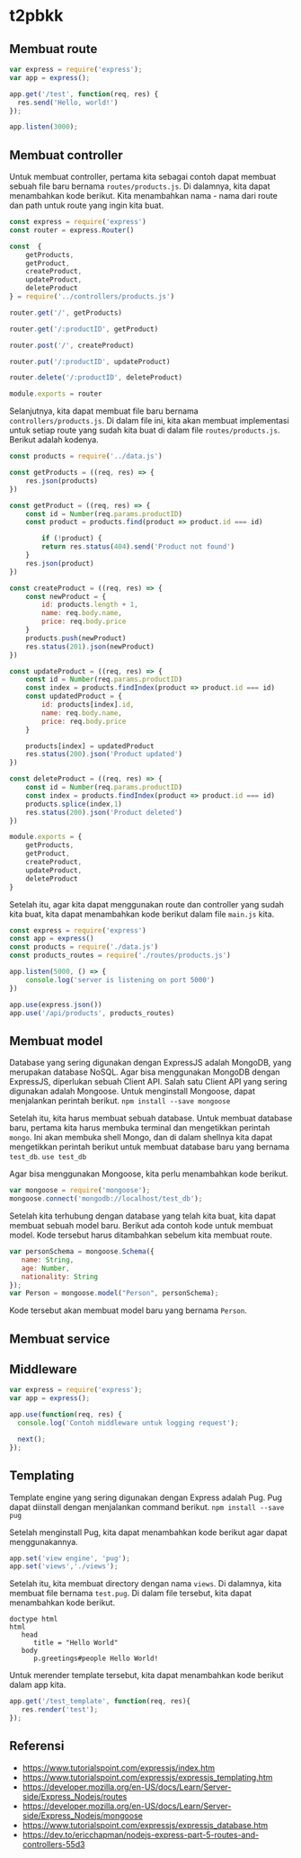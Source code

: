 # t2pbkk

## Membuat route

``` js
var express = require('express');
var app = express();

app.get('/test', function(req, res) {
  res.send('Hello, world!')
});

app.listen(3000);
```

## Membuat controller
Untuk membuat controller, pertama kita sebagai contoh dapat membuat sebuah file baru bernama `routes/products.js`. Di dalamnya, kita dapat menambahkan kode berikut. Kita menambahkan nama - nama dari route dan path untuk route yang ingin kita buat.
``` js
const express = require('express')
const router = express.Router()

const  { 
    getProducts,
    getProduct,
    createProduct,
    updateProduct,
    deleteProduct 
} = require('../controllers/products.js')

router.get('/', getProducts)

router.get('/:productID', getProduct)

router.post('/', createProduct) 

router.put('/:productID', updateProduct) 

router.delete('/:productID', deleteProduct)

module.exports = router
```

Selanjutnya, kita dapat membuat file baru bernama `controllers/products.js`. Di dalam file ini, kita akan membuat implementasi untuk setiap route yang sudah kita buat di dalam file `routes/products.js`. Berikut adalah kodenya.
``` js
const products = require('../data.js')

const getProducts = ((req, res) => {
    res.json(products)
})

const getProduct = ((req, res) => {
    const id = Number(req.params.productID)
    const product = products.find(product => product.id === id)

        if (!product) {
        return res.status(404).send('Product not found')
    }
    res.json(product)
})

const createProduct = ((req, res) => {
    const newProduct = {
        id: products.length + 1,
        name: req.body.name,
        price: req.body.price
    }
    products.push(newProduct)
    res.status(201).json(newProduct)
})

const updateProduct = ((req, res) => {
    const id = Number(req.params.productID)
    const index = products.findIndex(product => product.id === id)
    const updatedProduct = {
        id: products[index].id,
        name: req.body.name,
        price: req.body.price
    }

    products[index] = updatedProduct
    res.status(200).json('Product updated')
})

const deleteProduct = ((req, res) => {
    const id = Number(req.params.productID)
    const index = products.findIndex(product => product.id === id)
    products.splice(index,1)
    res.status(200).json('Product deleted')
})

module.exports = {
    getProducts,
    getProduct,
    createProduct,
    updateProduct,
    deleteProduct
}
```

Setelah itu, agar kita dapat menggunakan route dan controller yang sudah kita buat, kita dapat menambahkan kode berikut dalam file `main.js` kita.
``` js
const express = require('express')
const app = express()
const products = require('./data.js')
const products_routes = require('./routes/products.js')

app.listen(5000, () => {
    console.log('server is listening on port 5000')
})

app.use(express.json())
app.use('/api/products', products_routes)
```

## Membuat model
Database yang sering digunakan dengan ExpressJS adalah MongoDB, yang merupakan database NoSQL. Agar bisa menggunakan MongoDB dengan ExpressJS, diperlukan sebuah Client API. Salah satu Client API yang sering digunakan adalah Mongoose. Untuk menginstall Mongoose, dapat menjalankan perintah berikut.
`npm install --save mongoose`

Setelah itu, kita harus membuat sebuah database. Untuk membuat database baru, pertama kita harus membuka terminal dan mengetikkan perintah `mongo`. Ini akan membuka shell Mongo, dan di dalam shellnya kita dapat mengetikkan perintah berikut untuk membuat database baru yang bernama `test_db`.
`use test_db`

Agar bisa menggunakan Mongoose, kita perlu menambahkan kode berikut.
``` js
var mongoose = require('mongoose');
mongoose.connect('mongodb://localhost/test_db');
```

Setelah kita terhubung dengan database yang telah kita buat, kita dapat membuat sebuah model baru. Berikut ada contoh kode untuk membuat model. Kode tersebut harus ditambahkan sebelum kita membuat route.
``` js
var personSchema = mongoose.Schema({
   name: String,
   age: Number,
   nationality: String
});
var Person = mongoose.model("Person", personSchema);
```
Kode tersebut akan membuat model baru yang bernama `Person`.

## Membuat service

## Middleware

``` js
var express = require('express');
var app = express();

app.use(function(req, res) {
  console.log('Contoh middleware untuk logging request');

  next();
});
```

## Templating

Template engine yang sering digunakan dengan Express adalah Pug. Pug dapat diinstall dengan menjalankan command berikut.
`npm install --save pug`

Setelah menginstall Pug, kita dapat menambahkan kode berikut agar dapat menggunakannya.
``` js
app.set('view engine', 'pug');
app.set('views','./views');
```

Setelah itu, kita membuat directory dengan nama `views`. Di dalamnya, kita membuat file bernama `test.pug`. Di dalam file tersebut, kita dapat menambahkan kode berikut.
``` pug
doctype html
html
   head
      title = "Hello World"
   body
      p.greetings#people Hello World!
```

Untuk merender template tersebut, kita dapat menambahkan kode berikut dalam app kita.
``` js
app.get('/test_template', function(req, res){
   res.render('test');
});
```

## Referensi

- https://www.tutorialspoint.com/expressjs/index.htm
- https://www.tutorialspoint.com/expressjs/expressjs_templating.htm
- https://developer.mozilla.org/en-US/docs/Learn/Server-side/Express_Nodejs/routes
- https://developer.mozilla.org/en-US/docs/Learn/Server-side/Express_Nodejs/mongoose
- https://www.tutorialspoint.com/expressjs/expressjs_database.htm
- https://dev.to/ericchapman/nodejs-express-part-5-routes-and-controllers-55d3
